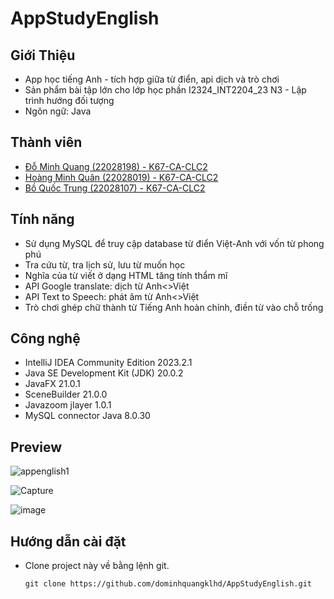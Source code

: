 # AppStudyEnglish

## Giới Thiệu

- App học tiếng Anh - tích hợp giữa từ điển, api dịch và trò chơi 
- Sản phẩm bài tập lớn cho lớp học phần I2324_INT2204_23 N3 - Lập trình hướng đối tượng
- Ngôn ngữ: Java

## Thành viên

- [Đỗ Minh Quang (22028198) - K67-CA-CLC2](https://github.com/dominhquangklhd)
- [Hoàng Minh Quân (22028019) - K67-CA-CLC2](https://github.com/SemiBillionaire)
- [Bồ Quốc Trung (22028107) - K67-CA-CLC2](https://github.com/HaruKatou)

## Tính năng

- Sử dụng MySQL để truy cập database từ điển Việt-Anh với vốn từ phong phú
- Tra cứu từ, tra lịch sử, lưu từ muốn học
- Nghĩa của từ viết ở dạng HTML tăng tính thẩm mĩ
- API Google translate: dịch từ Anh<>Việt
- API Text to Speech: phát âm từ Anh<>Việt
- Trò chơi ghép chữ thành từ Tiếng Anh hoàn chỉnh, điền từ vào chỗ trống

## Công nghệ

- IntelliJ IDEA Community Edition 2023.2.1
- Java SE Development Kit (JDK) 20.0.2
- JavaFX 21.0.1
- SceneBuilder 21.0.0
- Javazoom jlayer 1.0.1
- MySQL connector Java 8.0.30

## Preview

![appenglish1](https://github.com/dominhquangklhd/AppStudyEnglish/assets/123967452/aef25718-b567-406b-b6d1-b56e2db3cbcb)

![Capture](https://github.com/dominhquangklhd/AppStudyEnglish/assets/123967452/cc858497-9514-4ad9-880e-2ecc23e09cd3)

![image](https://github.com/dominhquangklhd/AppStudyEnglish/assets/123967452/cf4e005f-2b2b-44e2-9625-4571346855ee)



## Hướng dẫn cài đặt


- Clone project này về bằng lệnh git.
  ```
  git clone https://github.com/dominhquangklhd/AppStudyEnglish.git
  ```



